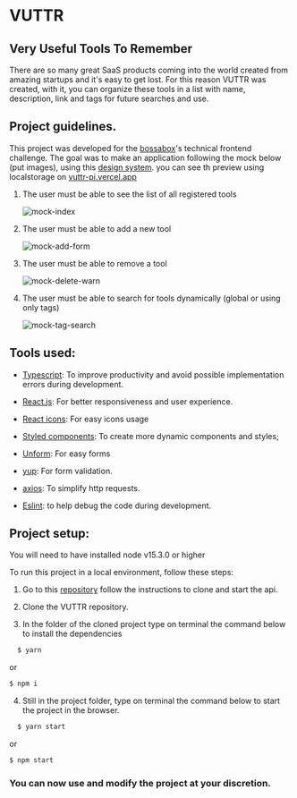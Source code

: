 # VUTTR

## Very Useful Tools To Remember

There are so many great SaaS products coming into the world created from amazing startups and it's easy to get lost. For this reason VUTTR was created, with it, you can organize these tools in a list with name, description, link and tags for future searches and use.

## Project guidelines.

This project was developed for the [bossabox](https://bossabox.com/)'s technical frontend challenge.
The goal was to make an application following the mock below (put images), using this [design system](https://xd.adobe.com/spec/6a82c840-1813-4b23-6919-2ac91409d104-1cb3/grid/).
you can see th preview using localstorage on [vuttr-pi.vercel.app](https://vuttr-pi.vercel.app/)

1. The user must be able to see the list of all registered tools

   ![mock-index](https://github.com/Marcio-Tiene/vuttr/blob/feature/documentation/src/assets/doc-images/mock-add-form.png)

2. The user must be able to add a new tool

   ![mock-add-form]()

3. The user must be able to remove a tool

   ![mock-delete-warn]()

4. The user must be able to search for tools dynamically (global or using only tags)

   ![mock-tag-search]()

## Tools used:

- [Typescript](https://www.typescriptlang.org/): To improve productivity and avoid possible implementation errors during development.

- [React.js](https://reactjs.org/): For better responsiveness and user experience.

- [React icons](https://react-icons.github.io/react-icons/): For easy icons usage

- [Styled components](https://styled-components.com/): To create more dynamic components and styles;

- [Unform](https://unform.dev/): For easy forms

- [yup](https://github.com/jquense/yup): For form validation.

- [axios](https://github.com/axios/axios): To simplify http requests.

- [Eslint](https://eslint.org/): to help debug the code during development.

## Project setup:

You will need to have installed node v15.3.0 or higher

To run this project in a local environment, follow these steps:

1. Go to this [repository](https://gitlab.com/bossabox/challenge-fake-api/tree/master) follow the instructions to clone and start the api.

2. Clone the VUTTR repository.

3. In the folder of the cloned project type on terminal the command below to install the dependencies

```bash
  $ yarn
```

or

```bash
$ npm i
```

4. Still in the project folder, type on terminal the command below to start the project in the browser.

```sh
  $ yarn start
```

or

```bash
$ npm start
```

### You can now use and modify the project at your discretion.

